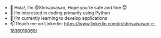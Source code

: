 - 👋 Hola!, I’m @Shrisaivasan, Hope you're safe and fine 😇
- 👀 I’m interested in coding primarily using Python 
- 🌱 I’m currently learning to develop applications
- 📫 Reach me on Linkedin: https://www.linkedin.com/in/shrisaivasan-e-1836010069/

<!---
Shrisaivasan/Shrisaivasan is a ✨ special ✨ repository because its `README.md` (this file) appears on your GitHub profile.
You can click the Preview link to take a look at your changes.
--->
